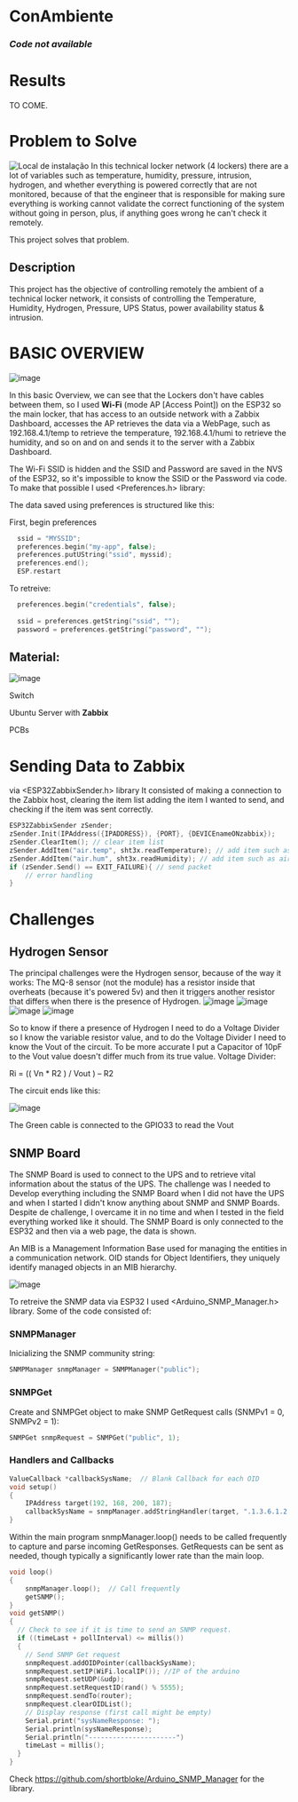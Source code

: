 # ConAmbiente
### ***Code not available***
# Results
TO COME.

# Problem to Solve
![Local de instalação](https://github.com/Bolofofopt/Projects/assets/145719526/a1acc6f5-d666-431a-a724-99f6f9e14fb0)
In this technical locker network (4 lockers) there are a lot of variables such as temperature, humidity, pressure, intrusion, hydrogen, and whether everything is powered correctly that are not monitored, because of that the engineer that is responsible for making sure everything is working cannot validate the correct functioning of the system without going in person, plus, if anything goes wrong he can't check it remotely.

This project solves that problem.


## Description
This project has the objective of controlling remotely the ambient of a technical locker network, it consists of controlling the Temperature, Humidity, Hydrogen, Pressure, UPS Status, power availability status & intrusion.

# BASIC OVERVIEW
![image](https://github.com/Bolofofopt/Projects/assets/145719526/0aaafd33-6b8b-493c-b998-7722c108914d)

In this basic Overview, we can see that the Lockers don't have cables between them, so I used **Wi-Fi** (mode AP [Access Point]) on the ESP32 so the main locker, that has access to an outside network with a Zabbix Dashboard, accesses the AP retrieves the data via a WebPage, such as 192.168.4.1/temp to retrieve the temperature, 192.168.4.1/humi to retrieve the humidity, and so on and on and sends it to the server with a Zabbix Dashboard.

The Wi-Fi SSID is hidden and the SSID and Password are saved in the NVS of the ESP32, so it's impossible to know the SSID or the Password via code.
To make that possible I used <Preferences.h> library:

The data saved using preferences is structured like this:

First, begin preferences

```cpp
  ssid = "MYSSID";
  preferences.begin("my-app", false);
  preferences.putUString("ssid", myssid);
  preferences.end();
  ESP.restart
```

To retreive:
```cpp
  preferences.begin("credentials", false);
 
  ssid = preferences.getString("ssid", ""); 
  password = preferences.getString("password", "");

```


## Material:
![image](https://github.com/Bolofofopt/Projects/assets/145719526/a83d0e6c-b4b6-439e-8125-49cf28909e42)


Switch

Ubuntu Server with **Zabbix**

PCBs

# Sending Data to Zabbix
via <ESP32ZabbixSender.h> library
It consisted of making a connection to the Zabbix host, clearing the item list adding the item I wanted to send, and checking if the item was sent correctly.

```cpp
ESP32ZabbixSender zSender;
zSender.Init(IPAddress({IPADDRESS}), {PORT}, {DEVICEnameONzabbix});
zSender.ClearItem(); // clear item list
zSender.AddItem("air.temp", sht3x.readTemperature); // add item such as air temperture
zSender.AddItem("air.hum", sht3x.readHumidity); // add item such as air humidity
if (zSender.Send() == EXIT_FAILURE){ // send packet
    // error handling
}
```

# Challenges
## Hydrogen Sensor
The principal challenges were the Hydrogen sensor, because of the way it works:
  The MQ-8 sensor (not the module) has a resistor inside that overheats (because it's powered 5v) and then it triggers another resistor that differs when there is the presence of Hydrogen.
![image](https://github.com/Bolofofopt/Projects/assets/145719526/7fed941b-467f-49df-b0c2-84ad026ec0eb)
![image](https://github.com/Bolofofopt/Projects/assets/145719526/865fafb1-5018-4fa9-aa36-45f77d1b2351)
![image](https://github.com/Bolofofopt/Projects/assets/145719526/7137e6d4-4299-47e9-a321-b86748789df3)
![image](https://github.com/Bolofofopt/Projects/assets/145719526/ddcd7bb2-1ea9-4fc0-a8a9-346f98c25801)



So to know if there a presence of Hydrogen I need to do a Voltage Divider so I know the variable resistor value, and to do the Voltage Divider I need to know the Vout of the circuit. To be more accurate I put a Capacitor of 10pF to the Vout value doesn't differ much from its true value.
Voltage Divider:

Ri = (( Vn * R2 ) / Vout ) – R2 

The circuit ends like this:


![image](https://github.com/Bolofofopt/Projects/assets/145719526/2e36d4c6-7d03-4287-9450-c6602016e6c0)

The Green cable is connected to the GPIO33 to read the Vout


## SNMP Board
The SNMP Board is used to connect to the UPS and to retrieve vital information about the status of the UPS.
The challenge was I needed to Develop everything including the SNMP Board when I did not have the UPS and when I started I didn't know anything about SNMP and SNMP Boards. Despite de challenge, I overcame it in no time and when I tested in the field everything worked like it should. The SNMP Board is only connected to the ESP32 and then via a web page, the data is shown.

An MIB is a Management Information Base used for managing the entities in a communication network. OID stands for Object Identifiers, they uniquely identify managed objects in an MIB hierarchy.

![image](https://github.com/Bolofofopt/Projects/assets/145719526/483ce9e9-0645-49ec-a0cc-6cf3ad721a1a)

To retreive the SNMP data via ESP32 I used <Arduino_SNMP_Manager.h> library.
Some of the code consisted of:

### SNMPManager
Inicializing the SNMP community string:
```cpp
SNMPManager snmpManager = SNMPManager("public");
```

### SNMPGet
Create and SNMPGet object to make SNMP GetRequest calls (SNMPv1 = 0, SNMPv2 = 1):
```cpp
SNMPGet snmpRequest = SNMPGet("public", 1);
```

### Handlers and Callbacks
```cpp
ValueCallback *callbackSysName;  // Blank Callback for each OID
void setup()
{
    IPAddress target(192, 168, 200, 187);
    callbackSysName = snmpManager.addStringHandler(target, ".1.3.6.1.2.1.1.5.0", &sysNameResponse);  // Callback for SysName for target host
}
```

Within the main program snmpManager.loop() needs to be called frequently to capture and parse incoming GetResponses. GetRequests can be sent as needed, though typically a significantly lower rate than the main loop.
```cpp
void loop()
{
    snmpManager.loop();  // Call frequently
    getSNMP();
}
void getSNMP()
{
  // Check to see if it is time to send an SNMP request.
  if ((timeLast + pollInterval) <= millis())
  {
    // Send SNMP Get request
    snmpRequest.addOIDPointer(callbackSysName);
    snmpRequest.setIP(WiFi.localIP()); //IP of the arduino
    snmpRequest.setUDP(&udp);
    snmpRequest.setRequestID(rand() % 5555);
    snmpRequest.sendTo(router);
    snmpRequest.clearOIDList();
    // Display response (first call might be empty)
    Serial.print("sysNameResponse: ");
    Serial.println(sysNameResponse);
    Serial.println("----------------------")
    timeLast = millis();
  }
}
```
Check https://github.com/shortbloke/Arduino_SNMP_Manager for the library.